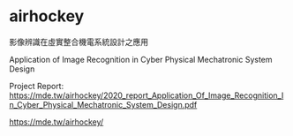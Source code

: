 # airhockey

影像辨識在虛實整合機電系統設計之應用

Application of Image Recognition in Cyber Physical Mechatronic System Design

Project Report: https://mde.tw/airhockey/2020_report_Application_Of_Image_Recognition_In_Cyber_Physical_Mechatronic_System_Design.pdf

https://mde.tw/airhockey/
